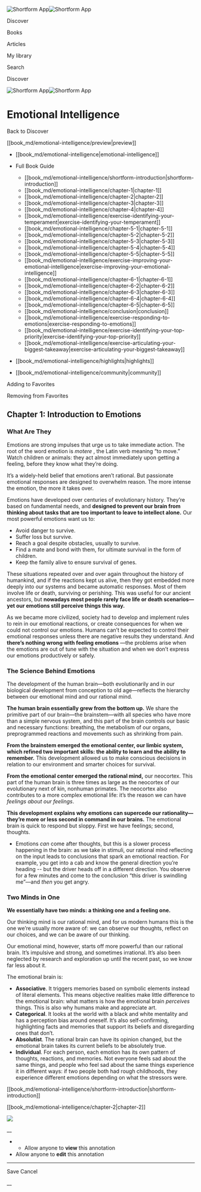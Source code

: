 ![Shortform App](/img/logo.36a2399e.svg)![Shortform App](/img/logo-dark.70c1b072.svg)

Discover

Books

Articles

My library

Search

Discover

![Shortform App](/img/logo.36a2399e.svg)![Shortform App](/img/logo-dark.70c1b072.svg)

# Emotional Intelligence

Back to Discover

[[book_md/emotional-intelligence/preview|preview]]

  * [[book_md/emotional-intelligence|emotional-intelligence]]
  * Full Book Guide

    * [[book_md/emotional-intelligence/shortform-introduction|shortform-introduction]]
    * [[book_md/emotional-intelligence/chapter-1|chapter-1]]
    * [[book_md/emotional-intelligence/chapter-2|chapter-2]]
    * [[book_md/emotional-intelligence/chapter-3|chapter-3]]
    * [[book_md/emotional-intelligence/chapter-4|chapter-4]]
    * [[book_md/emotional-intelligence/exercise-identifying-your-temperament|exercise-identifying-your-temperament]]
    * [[book_md/emotional-intelligence/chapter-5-1|chapter-5-1]]
    * [[book_md/emotional-intelligence/chapter-5-2|chapter-5-2]]
    * [[book_md/emotional-intelligence/chapter-5-3|chapter-5-3]]
    * [[book_md/emotional-intelligence/chapter-5-4|chapter-5-4]]
    * [[book_md/emotional-intelligence/chapter-5-5|chapter-5-5]]
    * [[book_md/emotional-intelligence/exercise-improving-your-emotional-intelligence|exercise-improving-your-emotional-intelligence]]
    * [[book_md/emotional-intelligence/chapter-6-1|chapter-6-1]]
    * [[book_md/emotional-intelligence/chapter-6-2|chapter-6-2]]
    * [[book_md/emotional-intelligence/chapter-6-3|chapter-6-3]]
    * [[book_md/emotional-intelligence/chapter-6-4|chapter-6-4]]
    * [[book_md/emotional-intelligence/chapter-6-5|chapter-6-5]]
    * [[book_md/emotional-intelligence/conclusion|conclusion]]
    * [[book_md/emotional-intelligence/exercise-responding-to-emotions|exercise-responding-to-emotions]]
    * [[book_md/emotional-intelligence/exercise-identifying-your-top-priority|exercise-identifying-your-top-priority]]
    * [[book_md/emotional-intelligence/exercise-articulating-your-biggest-takeaway|exercise-articulating-your-biggest-takeaway]]
  * [[book_md/emotional-intelligence/highlights|highlights]]
  * [[book_md/emotional-intelligence/community|community]]



Adding to Favorites 

Removing from Favorites 

## Chapter 1: Introduction to Emotions

### What Are They

Emotions are strong impulses that urge us to take immediate action. The root of the word emotion is _motere_ , the Latin verb meaning “to move.” Watch children or animals: they act almost immediately upon getting a feeling, before they know what they’re doing.

It’s a widely-held belief that emotions aren’t rational. But passionate emotional responses are designed to overwhelm reason. The more intense the emotion, the more it takes over.

Emotions have developed over centuries of evolutionary history. They’re based on fundamental needs, and **designed to prevent our brain from thinking about tasks that are too important to leave to intellect alone.** Our most powerful emotions want us to:

  * Avoid danger to survive.
  * Suffer loss but survive.
  * Reach a goal despite obstacles, usually to survive.
  * Find a mate and bond with them, for ultimate survival in the form of children.
  * Keep the family alive to ensure survival of genes.



These situations repeated over and over again throughout the history of humankind, and if the reactions kept us alive, then they got embedded more deeply into our systems and became automatic responses. Most of them involve life or death, surviving or perishing. This was useful for our ancient ancestors, but **nowadays most people rarely face life or death scenarios—yet our emotions still perceive things this way.**

As we became more civilized, society had to develop and implement rules to rein in our emotional reactions, or create consequences for when we could not control our emotions. Humans can’t be expected to control their emotional responses unless there are negative results they understand. And **there’s nothing wrong with feeling emotions** —the problems arise when the emotions are out of tune with the situation and when we don’t express our emotions productively or safely.

### The Science Behind Emotions

The development of the human brain—both evolutionarily and in our biological development from conception to old age—reflects the hierarchy between our emotional mind and our rational mind.

**The human brain essentially grew from the bottom up.** We share the primitive part of our brain—the brainstem—with all species who have more than a simple nervous system, and this part of the brain controls our basic and necessary functions: breathing, the metabolism of our organs, preprogrammed reactions and movements such as shrinking from pain.

**From the brainstem emerged the emotional center, our limbic system, which refined two important skills: the ability to learn and the ability to remember.** This development allowed us to make conscious decisions in relation to our environment and smarter choices for survival.

**From the emotional center emerged the rational mind,** our neocortex. This part of the human brain is three times as large as the neocortex of our evolutionary next of kin, nonhuman primates. The neocortex also contributes to a more complex emotional life: it’s the reason we can have _feelings_ _about our feelings_.

**This development explains why emotions can supercede our rationality—they’re more or less second in command in our brains.** The emotional brain is quick to respond but sloppy. First we have feelings; second, thoughts.

  * Emotions _can_ come after thoughts, but this is a slower process happening in the brain: as we take in stimuli, our rational mind reflecting on the input leads to conclusions that spark an emotional reaction. For example, you get into a cab and know the general direction you’re heading -- but the driver heads off in a different direction. You observe for a few minutes and come to the conclusion “this driver is swindling me”—and _then_ you get angry.



### Two Minds in One

**We essentially have two minds: a thinking one and a feeling one.**

Our thinking mind is our rational mind, and for us modern humans this is the one we’re usually more aware of: we can observe our thoughts, reflect on our choices, and we can be aware of our thinking.

Our emotional mind, however, starts off more powerful than our rational brain. It’s impulsive and strong, and sometimes irrational. It’s also been neglected by research and exploration up until the recent past, so we know far less about it.

The emotional brain is:

  * **Associative**. It triggers memories based on symbolic elements instead of literal elements. This means objective realities make little difference to the emotional brain: what matters is how the emotional brain _perceives_ things. This is also why humans make and appreciate art.
  * **Categorical**. It looks at the world with a black and white mentality and has a perception bias around oneself. It’s also self-confirming, highlighting facts and memories that support its beliefs and disregarding ones that don’t.
  * **Absolutist**. The rational brain can have its opinion changed, but the emotional brain takes its current beliefs to be absolutely true.
  * **Individual**. For each person, each emotion has its own pattern of thoughts, reactions, and memories. Not everyone feels sad about the same things, and people who feel sad about the same things experience it in different ways: if two people both had rough childhoods, they experience different emotions depending on what the stressors were.



[[book_md/emotional-intelligence/shortform-introduction|shortform-introduction]]

[[book_md/emotional-intelligence/chapter-2|chapter-2]]

![](https://bat.bing.com/action/0?ti=56018282&Ver=2&mid=28c65745-79ee-4560-b59f-88de82b74857&sid=49fff5b0636c11eeb9c611038afc8668&vid=4a005010636c11ee80c703d4c4a7acd5&vids=0&msclkid=N&pi=0&lg=en-US&sw=800&sh=600&sc=24&nwd=1&tl=Shortform%20%7C%20Book&p=https%3A%2F%2Fwww.shortform.com%2Fapp%2Fbook%2Femotional-intelligence%2Fchapter-1&r=&lt=432&evt=pageLoad&sv=1&rn=911580)

__

  *   * Allow anyone to **view** this annotation
  * Allow anyone to **edit** this annotation



* * *

Save Cancel

__




